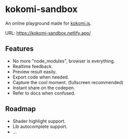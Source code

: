 # kokomi-sandbox

An online playground made for [kokomi.js](https://github.com/alphardex/kokomi.js).

URL: https://kokomi-sandbox.netlify.app/

## Features

- No more "node_modules", browser is everything.
- Realtime feedback.
- Preview result easily.
- Export code when needed.
- Capture the cool moment. (fullscreen recommended)
- Instant share on the codepen.
- Refer to docs when confused.

## Roadmap

- Shader highlight support.
- Lib autocomplete support.
- ...
